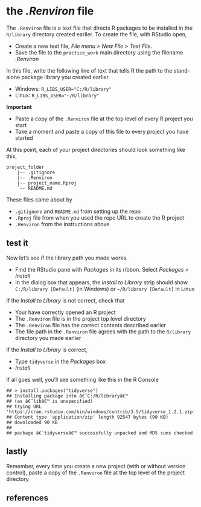 
# the *.Renviron* file

The `.Renviron` file is a text file that directs R packages to be
installed in the `R/library` directory created earlier. To create the
file, with RStudio open,

  - Create a new text file, *File menu \> New File \> Text File*.
  - Save the file to the `practice_work` main directory using the
    filename *.Renviron*

In this file, write the following line of text that tells R the path to
the stand-alone package library you created earlier.

  - Windows: `R_LIBS_USER="C:/R/library"`
  - Linux: `R_LIBS_USER="~/R/library"`

**Important**

  - Paste a copy of the `.Renviron` file at the top level of every R
    project you start  
  - Take a moment and paste a copy of this file to every project you
    have started

At this point, each of your project directories should look something
like this,

    project_folder
        |-- .gitignore
        |-- .Renviron
        |-- project_name.Rproj
        `-- README.md

These files came about by

  - `.gitignore` and `README.md` from setting up the repo
  - `.Rproj` file from when you used the repo URL to create the R
    project
  - `.Renviron` from the instructions above

## test it

Now let’s see if the library path you made works.

  - Find the RStudio pane with *Packages* in its ribbon. Select
    *Packages \> Install*
  - In the dialog box that appears, the *Install to Library* strip
    should show `C:/R/library [Default]` (in Windows) or `~/R/library
    [Default]` in Linux

If the *Install to Library* is not correct, check that

  - Your have correctly opened an R project
  - The `.Renviron` file is in the project top level directory
  - The `.Renviron` file has the correct contents described earlier  
  - The file path in the `.Renviron` file agrees with the path to the
    `R/library` directory you made earlier

If the *Install to Library* is correct,

  - Type `tidyverse` in the *Packages* box  
  - *Install*

If all goes well, you’ll see something like this in the R Console

    ## > install.packages("tidyverse")
    ## Installing package into â€˜C:/R/libraryâ€™
    ## (as â€˜libâ€™ is unspecified)
    ## trying URL 'https://cran.rstudio.com/bin/windows/contrib/3.5/tidyverse_1.2.1.zip'
    ## Content type 'application/zip' length 92547 bytes (90 KB)
    ## downloaded 90 KB
    ## 
    ## package â€˜tidyverseâ€™ successfully unpacked and MD5 sums checked

## lastly

Remember, every time you create a new project (with or without version
control), paste a copy of the `.Renviron` file at the top level of the
project directory

## references
